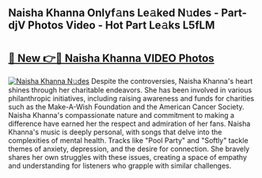## Naisha Khanna Onlyf𝚊ns Le𝚊ked N𝚞des - Part-djV Photos Video - Hot Part Le𝚊ks L5fLM

# <h2><a href="http://ac20628.deff.icu/?id=Naisha+Khanna">🔗 New 👉🔴 Naisha Khanna VIDEO Photos</a></h2>

[![Naisha Khanna N𝚞des](https://i.imgur.com/rIISA9y.gif)](http://ac20628.deff.icu/?id=Naisha+Khanna)
Despite the controversies, Naisha Khanna's heart shines through her charitable endeavors. She has been involved in various philanthropic initiatives, including raising awareness and funds for charities such as the Make-A-Wish Foundation and the American Cancer Society. Naisha Khanna's compassionate nature and commitment to making a difference have earned her the respect and admiration of her fans. Naisha Khanna's music is deeply personal, with songs that delve into the complexities of mental health. Tracks like "Pool Party" and "Softly" tackle themes of anxiety, depression, and the desire for connection. She bravely shares her own struggles with these issues, creating a space of empathy and understanding for listeners who grapple with similar challenges.
